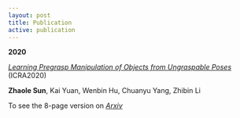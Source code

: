 ```yaml
---
layout: post
title: Publication
active: publication
---
```


**2020**

[*Learning Pregrasp Manipulation of Objects from Ungraspable Poses*](https://ieeexplore.ieee.org/document/9196982)  \(ICRA2020\)

**Zhaole Sun**, Kai Yuan, Wenbin Hu, Chuanyu Yang, Zhibin Li

To see the 8-page version on [*Arxiv*](https://arxiv.org/abs/2002.06344)